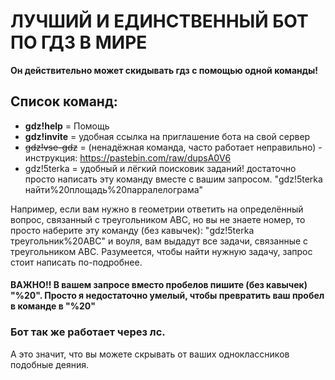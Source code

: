# ЛУЧШИЙ И ЕДИНСТВЕННЫЙ БОТ ПО ГДЗ В МИРЕ

**Он действительно может скидывать гдз с помощью одной команды!**

## Список команд:
- **gdz!help** = Помощь
- **gdz!invite** = удобная ссылка на приглашение бота на свой сервер
- ~~gdz!vse-gdz~~ = (ненадёжная команда, часто работает неправильно) - инструкция: https://pastebin.com/raw/dupsA0V6
- gdz!5terka = удобный и лёгкий поисковик заданий! достаточно просто написать эту команду вместе с вашим запросом. "gdz!5terka найти%20площадь%20парралелограма"

Например, если вам нужно в геометрии ответить на определённый вопрос, связанный с треугольником ABC, но вы не знаете номер, то просто наберите эту команду (без кавычек): "gdz!5terka треугольник%20ABC" и воуля, вам выдадут все задачи, связанные с треугольником ABC. Разумеется, чтобы найти нужную задачу, запрос стоит написать по-подробнее.
#### **ВАЖНО!!** В вашем запросе вместо пробелов пишите (без кавычек) "**%20**". Просто я недостаточно умелый, чтобы превратить ваш пробел в команде в "%20"






### Бот так же работает через лс. 
А это значит, что вы можете скрывать от ваших одноклассников подобные деяния.
